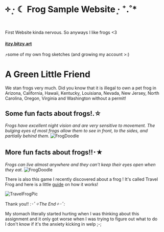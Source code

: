 # ༓ ‧͙ ☾ Frog Sample Website ‧͙ ⁺.˚*
First Website kinda nervous. So anyways I like frogs <3

#### [itzy.bitzy.art](https://www.instagram.com/p/CfZ9vBfPcXS/S)
⤴some of my own frog sketches (and growing my account >:)

# A Green Little Friend 
We stan frogs very much. Did you know that it is illegal to own a pet frog in Arizona, California, Hawaii, Kentucky, Louisiana, Nevada, New Jersey, North Carolina, Oregon, Virginia and Washington without a permit!

## **Some fun facts about frogs!**.☆
<em>Frogs have excellent night vision and are very sensitive to movement. The bulging eyes of most frogs allow them to see in front, to the sides, and partially behind them.</em>
![FrogDoodle](https://user-images.githubusercontent.com/114508496/193742644-4739619b-ca9a-4082-a019-e25d80e5ca60.jpg)

## **More fun facts about frogs!!**･★
<em>Frogs can live almost anywhere and they can't keep their eyes open when they eat.</em>
![FrogDoodle](https://user-images.githubusercontent.com/114508496/193742891-f0905376-6ef0-4cef-8094-43c3f5a767a1.jpg)

There is also this game I recently discovered about a frog ! It's called Travel Frog and here is a little [guide](https://damianvila.com/tabikaeru/) on how it works!

![TravelFrogPic](https://user-images.githubusercontent.com/114508496/193744855-a92829ef-856d-4d5b-81bd-9378c2900874.jpg)

Thank you!!
*:･ﾟ✧The End✧･ﾟ:*

My stomach literally started hurting when I was thinking about this assignment and it only got worse when I was trying to figure out what to do I don't know if it's the anxiety kicking in welp ;-;
